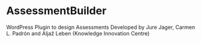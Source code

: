 # AssessmentBuilder
WordPress Plugin to design Assessments
Developed by Jure Jager, Carmen L. Padrón and Aljaž Leben (Knowledge Innovation Centre)
